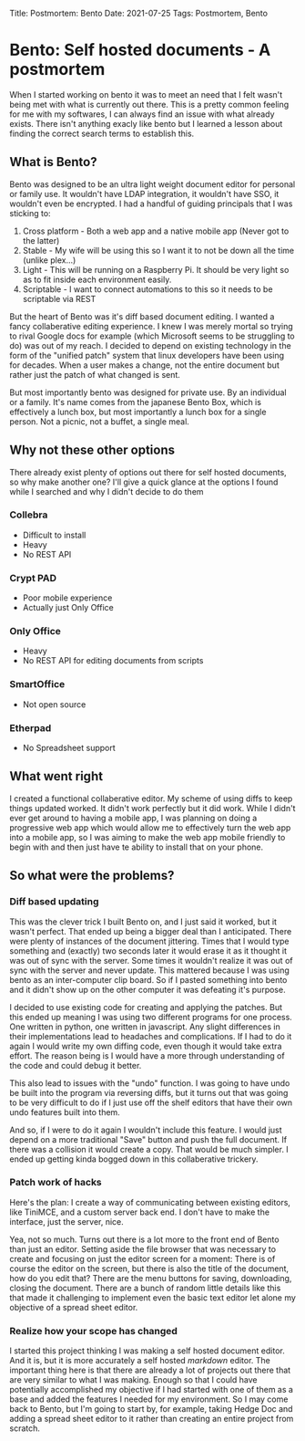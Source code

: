 Title: Postmortem: Bento
Date: 2021-07-25
Tags: Postmortem, Bento

# Bento: Self hosted documents - A postmortem

When I started working on bento it was to meet an need that I felt wasn't being met with what is currently out there. This is a pretty common feeling for me with my softwares, I can always find an issue with what already exists. There isn't anything exacly like bento but I learned a lesson about finding the correct search terms to establish this.

## What is Bento?

Bento was designed to be an ultra light weight document editor for personal or family use. It wouldn't have LDAP integration, it wouldn't have SSO, it wouldn't even be encrypted. I had a handful of guiding principals that I was sticking to:

1. Cross platform - Both a web app and a native mobile app (Never got to the latter)
2. Stable - My wife will be using this so I want it to not be down all the time (unlike plex...)
3. Light - This will be running on a Raspberry Pi. It should be very light so as to fit inside each environment easily.
4. Scriptable - I want to connect automations to this so it needs to be scriptable via REST

But the heart of Bento was it's diff based document editing. I wanted a fancy collaberative editing experience. I knew I was merely mortal so trying to rival Google docs for example (which Microsoft seems to be struggling to do) was out of my reach. I decided to depend on existing technology in the form of the "unified patch" system that linux developers have been using for decades. When a user makes a change, not the entire document but rather just the patch of what changed is sent. 

But most importantly bento was designed for private use. By an individual or a family. It's name comes from the japanese Bento Box, which is effectively a lunch box, but most importantly a lunch box for a single person. Not a picnic,  not a buffet, a single meal.

## Why not these other options

There already exist plenty of options out there for self hosted documents, so why make another one? I'll give a quick glance at the options I found while I searched and why I didn't decide to do them

### Collebra

* Difficult to install
* Heavy
* No REST API

### Crypt PAD

* Poor mobile experience
* Actually just Only Office

### Only Office

* Heavy
* No REST API for editing documents from scripts

### SmartOffice

* Not open source

### Etherpad

* No Spreadsheet support

## What went right

I created a functional collaberative editor. My scheme of using diffs to keep things updated worked. It didn't work perfectly but it did work. While I didn't ever get around to having a mobile app, I was planning on doing a progressive web app which would allow me to effectively turn the web app into a mobile app, so I was aiming to make the web app mobile friendly to begin with and then just have te ability to install that on your phone. 

## So what were the problems?

### Diff based updating

This was the clever trick I built Bento on, and I just said it worked, but it wasn't perfect. That ended up being a bigger deal than I anticipated. There were plenty of instances of the document jittering. Times that I would type something and (exactly) two seconds later it would erase it as it thought it was out of sync with the server. Some times it wouldn't realize it was out of sync with the server and never update. This mattered because I was using bento as an inter-computer clip board. So if I pasted something into bento and it didn't show up on the other computer it was defeating it's purpose. 

I decided to use existing code for creating and applying the patches. But this ended up meaning I was using two different programs for one process. One written in python, one written in javascript. Any slight differences in their implementations lead to headaches and complications. If I had to do it again I would write my own diffing code, even though it would take extra effort. The reason being is I would have a more through understanding of the code and could debug it better.

This also lead to issues with the "undo" function. I was going to have undo be built into the program via reversing diffs, but it turns out that was going to be very difficult to do if I just use off the shelf editors that have their own undo features built into them. 

And so, if I were to do it again I wouldn't include this feature. I would just depend on a more traditional "Save" button and push the full document. If there was a collision it would create a copy. That would be much simpler. I ended up getting kinda bogged down in this collaberative trickery.

### Patch work of hacks

Here's the plan: I create a way of communicating between existing editors, like TiniMCE, and a custom server back end. I don't have to make the interface, just the server, nice.

Yea, not so much. Turns out there is a lot more to the front end of Bento than just an editor. Setting aside the file browser that was necessary to create and focusing on just the editor screen for a moment: There is of course the editor on the screen, but there is also the title of the document, how do you edit that? There are the menu buttons for saving, downloading, closing the document. There are a bunch of random little details like this that made it challenging to implement even the basic text editor let alone my objective of a spread sheet editor.

### Realize how your scope has changed

I started this project thinking I was making a self hosted document editor. And it is, but it is more accurately a self hosted _markdown_ editor. The important thing here is that there are already a lot of projects out there that are very similar to what I was making. Enough so that I could have potentially accomplished my objective if I had started with one of them as a base and added the features I needed for my environment. So I may come back to Bento, but I'm going to start by, for example, taking Hedge Doc and adding a spread sheet editor to it rather than creating an entire project from scratch. 
